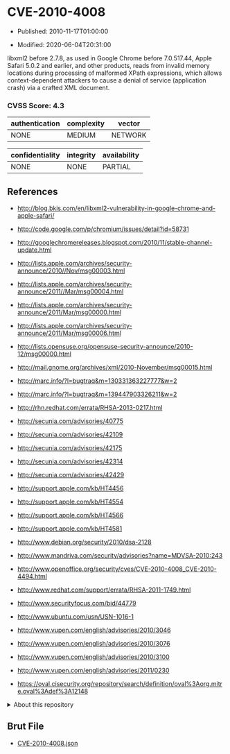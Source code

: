# CVE-2010-4008

- Published: 2010-11-17T01:00:00

- Modified: 2020-06-04T20:31:00

libxml2 before 2.7.8, as used in Google Chrome before 7.0.517.44, Apple Safari 5.0.2 and earlier, and other products, reads from invalid memory locations during processing of malformed XPath expressions, which allows context-dependent attackers to cause a denial of service (application crash) via a crafted XML document.

### CVSS Score: **4.3**

| authentication | complexity | vector |
| --- | --- | --- |
| NONE | MEDIUM | NETWORK |

| confidentiality | integrity | availability |
| --- | --- | --- |
| NONE | NONE | PARTIAL |

## References

* http://blog.bkis.com/en/libxml2-vulnerability-in-google-chrome-and-apple-safari/

* http://code.google.com/p/chromium/issues/detail?id=58731

* http://googlechromereleases.blogspot.com/2010/11/stable-channel-update.html

* http://lists.apple.com/archives/security-announce/2010//Nov/msg00003.html

* http://lists.apple.com/archives/security-announce/2011//Mar/msg00004.html

* http://lists.apple.com/archives/security-announce/2011/Mar/msg00000.html

* http://lists.apple.com/archives/security-announce/2011/Mar/msg00006.html

* http://lists.opensuse.org/opensuse-security-announce/2010-12/msg00000.html

* http://mail.gnome.org/archives/xml/2010-November/msg00015.html

* http://marc.info/?l=bugtraq&m=130331363227777&w=2

* http://marc.info/?l=bugtraq&m=139447903326211&w=2

* http://rhn.redhat.com/errata/RHSA-2013-0217.html

* http://secunia.com/advisories/40775

* http://secunia.com/advisories/42109

* http://secunia.com/advisories/42175

* http://secunia.com/advisories/42314

* http://secunia.com/advisories/42429

* http://support.apple.com/kb/HT4456

* http://support.apple.com/kb/HT4554

* http://support.apple.com/kb/HT4566

* http://support.apple.com/kb/HT4581

* http://www.debian.org/security/2010/dsa-2128

* http://www.mandriva.com/security/advisories?name=MDVSA-2010:243

* http://www.openoffice.org/security/cves/CVE-2010-4008_CVE-2010-4494.html

* http://www.redhat.com/support/errata/RHSA-2011-1749.html

* http://www.securityfocus.com/bid/44779

* http://www.ubuntu.com/usn/USN-1016-1

* http://www.vupen.com/english/advisories/2010/3046

* http://www.vupen.com/english/advisories/2010/3076

* http://www.vupen.com/english/advisories/2010/3100

* http://www.vupen.com/english/advisories/2011/0230

* https://oval.cisecurity.org/repository/search/definition/oval%3Aorg.mitre.oval%3Adef%3A12148

<details>
<summary>About this repository</summary> 

  This repository is part of the project [Live Hack CVE](https://github.com/Live-Hack-CVE). Main website can be found [www.live-hack.org](https://www.live-hack.org) 
  
  Made by [Sn0wAlice](https://github.com/Sn0wAlice) for the people that care about security and need to have a feed of the latest CVEs. Hope you enjoy it, don't forget to star the repo and follow me on [Twitter](https://twitter.com/Sn0wAlice) and [Github](https://github.com/Sn0wAlice). And that is my [personnal website](https://www.alice-snow.me/)

  - [Home Page](https://github.com/Live-Hack-CVE)
  - [Framework](https://github.com/Live-Hack-CVE/cve-framework)
  - [CVE database](https://github.com/Live-Hack-CVE/full_database)
  - [Changelog](https://github.com/Live-Hack-CVE/Changelog)
</details>

## Brut File

* [CVE-2010-4008.json](https://raw.githubusercontent.com/Live-Hack-CVE/full_database/main/cves/2010/CVE-2010-4008.json)

